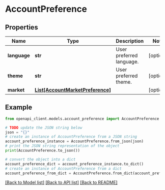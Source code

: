 # AccountPreference


## Properties

Name | Type | Description | Notes
------------ | ------------- | ------------- | -------------
**language** | **str** | User preferred language. | [optional] 
**theme** | **str** | User preferred theme. | [optional] 
**market** | [**List[AccountMarketPreference]**](AccountMarketPreference.md) |  | [optional] 

## Example

```python
from openapi_client.models.account_preference import AccountPreference

# TODO update the JSON string below
json = "{}"
# create an instance of AccountPreference from a JSON string
account_preference_instance = AccountPreference.from_json(json)
# print the JSON string representation of the object
print(AccountPreference.to_json())

# convert the object into a dict
account_preference_dict = account_preference_instance.to_dict()
# create an instance of AccountPreference from a dict
account_preference_from_dict = AccountPreference.from_dict(account_preference_dict)
```
[[Back to Model list]](../README.md#documentation-for-models) [[Back to API list]](../README.md#documentation-for-api-endpoints) [[Back to README]](../README.md)


